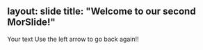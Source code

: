 layout: slide
title: "Welcome to our second MorSlide!"
---
Your text
Use the left arrow to go back again!!
